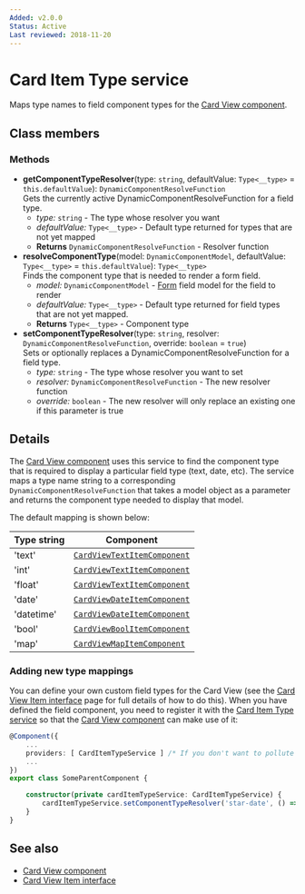 ```yaml
---
Added: v2.0.0
Status: Active
Last reviewed: 2018-11-20
---
```


# Card Item Type service

Maps type names to field component types for the [Card View component](../core/card-view.component.md).

## Class members

### Methods

-   **getComponentTypeResolver**(type: `string`, defaultValue: `Type<__type>` = `this.defaultValue`): `DynamicComponentResolveFunction`<br/>
    Gets the currently active DynamicComponentResolveFunction for a field type.
    -   _type:_ `string`  - The type whose resolver you want
    -   _defaultValue:_ `Type<__type>`  - Default type returned for types that are not yet mapped
    -   **Returns** `DynamicComponentResolveFunction` - Resolver function
-   **resolveComponentType**(model: `DynamicComponentModel`, defaultValue: `Type<__type>` = `this.defaultValue`): `Type<__type>`<br/>
    Finds the component type that is needed to render a form field.
    -   _model:_ `DynamicComponentModel`  - [Form](../../lib/process-services/task-list/models/form.model.ts) field model for the field to render
    -   _defaultValue:_ `Type<__type>`  - Default type returned for field types that are not yet mapped.
    -   **Returns** `Type<__type>` - Component type
-   **setComponentTypeResolver**(type: `string`, resolver: `DynamicComponentResolveFunction`, override: `boolean` = `true`)<br/>
    Sets or optionally replaces a DynamicComponentResolveFunction for a field type.
    -   _type:_ `string`  - The type whose resolver you want to set
    -   _resolver:_ `DynamicComponentResolveFunction`  - The new resolver function
    -   _override:_ `boolean`  - The new resolver will only replace an existing one if this parameter is true

## Details

The [Card View component](card-view.component.md) uses this service to find the component
type that is required to display a particular field type (text, date, etc). The service
maps a type name string to a corresponding `DynamicComponentResolveFunction` that takes a
model object as a parameter and returns the component type needed to display that model.

The default mapping is shown below:

| Type string | Component |
| ----------- | --------- |
| 'text' | [`CardViewTextItemComponent`](../../lib/core/card-view/components/card-view-textitem/card-view-textitem.component.ts) |
| 'int' | [`CardViewTextItemComponent`](../../lib/core/card-view/components/card-view-textitem/card-view-textitem.component.ts) |
| 'float' | [`CardViewTextItemComponent`](../../lib/core/card-view/components/card-view-textitem/card-view-textitem.component.ts) |
| 'date' | [`CardViewDateItemComponent`](../../lib/core/card-view/components/card-view-dateitem/card-view-dateitem.component.ts) |
| 'datetime' | [`CardViewDateItemComponent`](../../lib/core/card-view/components/card-view-dateitem/card-view-dateitem.component.ts) |
| 'bool' | [`CardViewBoolItemComponent`](../../lib/core/card-view/components/card-view-boolitem/card-view-boolitem.component.ts) |
| 'map' | [`CardViewMapItemComponent`](../../lib/core/card-view/components/card-view-mapitem/card-view-mapitem.component.ts) |

### Adding new type mappings

You can define your own custom field types for the Card View (see the
[Card View Item interface](card-view-item.interface.md) page for full details of how to do this).
When you have defined the field component, you need to register it with the [Card Item Type service](../../lib/core/card-view/services/card-item-types.service.ts)
so that the [Card View component](../core/card-view.component.md) can make use of it:

```ts
@Component({
    ...
    providers: [ CardItemTypeService ] /* If you don't want to pollute the main instance of the CardItemTypeService service */
    ...
})
export class SomeParentComponent {

    constructor(private cardItemTypeService: CardItemTypeService) {
        cardItemTypeService.setComponentTypeResolver('star-date', () => CardViewStarDateItemComponent);
    }
}
```

## See also

-   [Card View component](card-view.component.md)
-   [Card View Item interface](card-view-item.interface.md)

